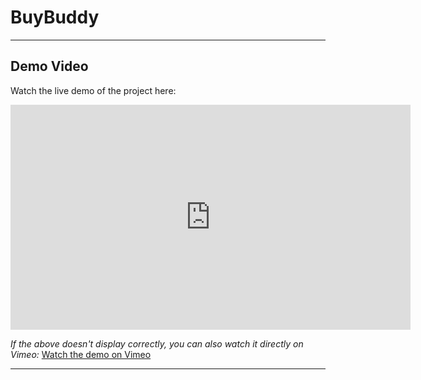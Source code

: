 # BuyBuddy

---

## Demo Video

Watch the live demo of the project here:

<!-- Embedded video -->
<iframe src="https://player.vimeo.com/video/1116898126" width="640" height="360" frameborder="0" allow="autoplay; fullscreen; picture-in-picture" allowfullscreen></iframe>

*If the above doesn't display correctly, you can also watch it directly on Vimeo:*
[Watch the demo on Vimeo](https://vimeo.com/1116898126)

---
